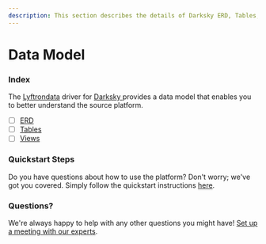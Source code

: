 ```yaml
---
description: This section describes the details of Darksky ERD, Tables, and Views.
---
```


# Data Model

### Index

The  [Lyftrondata](https://www.lyftrondata.com/) driver for [Darksky](https://www.lyftrondata.com/integration/darksky/)[ ](https://www.lyftrondata.com/integration/darksky/)provides a data model that enables you to better understand the source platform.

* [ ] [ERD](../../../weather-analytics/darksky/data-model/erd.md)
* [ ] [Tables](../../../weather-analytics/darksky/data-model/tables.md)
* [ ] [Views](../../../weather-analytics/darksky/data-model/views.md)

### Quickstart Steps

Do you have questions about how to use the platform? Don't worry; we've got you covered. Simply follow the quickstart instructions [here](../../../../quickstart-steps.md).

### Questions? <a href="#questions" id="questions"></a>

We're always happy to help with any other questions you might have! [Set up a meeting with our experts](https://www.lyftrondata.com/book-a-meeting/).


